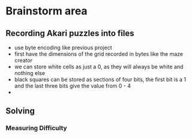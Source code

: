 # Brainstorm area

## Recording Akari puzzles into files

- use byte encoding like previous project
- first have the dimensions of the grid recorded in bytes like the maze creator
- we can store white cells as just a 0, as they will always be white and nothing else
- black squares can be stored as sections of four bits, the first bit is a 1 and the last three bits give the value from 0 - 4
- 



## Solving


### Measuring Difficulty



